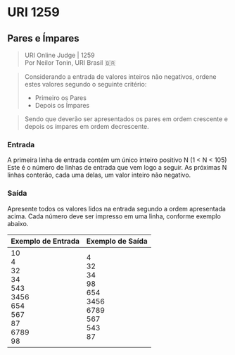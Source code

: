 # URI 1259

## Pares e Ímpares

>URI Online Judge | 1259  
Por Neilor Tonin, URI Brasil :brazil:  

>Considerando a entrada de valores inteiros não negativos, ordene estes valores segundo o seguinte critério:  
>- Primeiro os Pares
>- Depois os Ímpares  

>Sendo que deverão ser apresentados os pares em ordem crescente e depois os ímpares em ordem decrescente.

### Entrada

A primeira linha de entrada contém um único inteiro positivo N (1 < N < 105) Este é o número de linhas de entrada que vem logo a seguir. As próximas N linhas conterão, cada uma delas, um valor inteiro não negativo.  

### Saída

Apresente todos os valores lidos na entrada segundo a ordem apresentada acima. Cada número deve ser impresso em uma linha, conforme exemplo abaixo.  

|Exemplo de Entrada|Exemplo de Saída|
|-|-|
|10<br>4<br>32<br>34<br>543<br>3456<br>654<br>567<br>87<br>6789<br>98|4<br>32<br>34<br>98<br>654<br>3456<br>6789<br>567<br>543<br>87|
